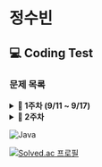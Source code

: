 # 정수빈

## 💻 Coding Test

### **문제 목록**

<details markdown="1">
<summary><strong>📄 1주차 (9/11 ~ 9/17) </strong></summary>

| 푼 문제 수 | 문풀 사이트 |                    문제번호                     | 제목          | 풀이                                       |
| :--------: | :---------: | :---------------------------------------------: | ------------- | ------------------------------------------ |
|     1      | Coding Bat  | [warmup1_1](https://codingbat.com/prob/p187868) | SleepIn       | [풀이](https://codingbat.com/prob/p187868) |
|     2      | Coding Bat  | [warmup1_2](https://codingbat.com/prob/p181646) | MonkeyTrouble | [풀이](https://codingbat.com/prob/p181646) |
|     3      | Coding Bat  | [warmup1_3](https://codingbat.com/prob/p154485) | SumDouble     | [풀이](https://codingbat.com/prob/p154485) |
|     4      | Coding Bat  | [warmup1_4](https://codingbat.com/prob/p116624) | SumDouble     | [풀이](https://codingbat.com/prob/p116624) |
|     5      | Coding Bat  | [warmup1_5](https://codingbat.com/prob/p140449) | parrotTrouble | [풀이](https://codingbat.com/prob/p140449) |
|     6      | Coding Bat  | [warmup1_6](https://codingbat.com/prob/p182873) | makes10       | [풀이](https://codingbat.com/prob/p182873) |
|     7      | Coding Bat  | [warmup1_7](https://codingbat.com/prob/p184004) | nearHundred   | [풀이](https://codingbat.com/prob/p184004) |
|     8      | Coding Bat  | [warmup1_8](https://codingbat.com/prob/p159227) | posNeg        | [풀이](https://codingbat.com/prob/p159227) |

---

</details>

<details markdown="1">
<summary><strong>📄 2주차 </strong></summary>

| 푼 문제 수 |                 문제번호/URL                 |       제목        | 풀이                                                                                                   |
| :--------: | :------------------------------------------: | :---------------: | ------------------------------------------------------------------------------------------------------ |
|     1      | [2557](https://www.acmicpc.net/problem/2557) | 입출력과 사칙연산 | [풀이](https://github.com/SoobinJung1013/coding_test_study/blob/main/soobinJung/BaekJoon/1/example.md) |

---

</details>

![Java](https://img.shields.io/badge/java-%23ED8B00.svg?style=for-the-badge&logo=java&logoColor=white)

[![Solved.ac
프로필](http://mazassumnida.wtf/api/v2/generate_badge?boj=sb991013)](https://solved.ac/sb991013)
